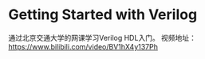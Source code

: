 # Getting Started with Verilog
通过北京交通大学的网课学习Verilog HDL入门。
视频地址：https://www.bilibili.com/video/BV1hX4y137Ph
